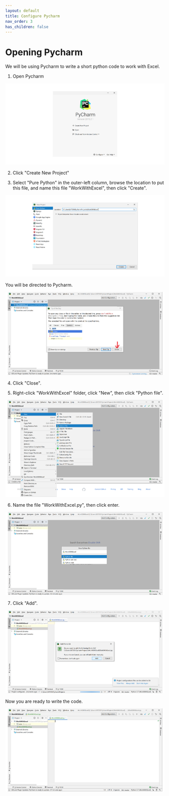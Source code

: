 ```yaml
---
layout: default
title: Configure Pycharm
nav_order: 3
has_children: false
---
```


# Opening Pycharm

We will be using Pycharm to write a short python code to work with Excel.

1) Open Pycharm

![Open](https://github.com/Phil-CST-BCIT/Phil-Antony-docs/blob/gh-pages/assets/images/open-pycharm.png?raw=true "Open")

2) Click "Create New Project"

3) Select "Pure Python" in the outer-left column, browse the location to put this file, and name this file "WorkWithExcel", then click "Create".

![Browse](https://github.com/Phil-CST-BCIT/Phil-Antony-docs/blob/gh-pages/assets/images/browse-and-name.png?raw=true "Browse")

You will be directed to Pycharm.

![Directed](https://github.com/Phil-CST-BCIT/Phil-Antony-docs/blob/gh-pages/assets/images/direct.png?raw=true "Directed")

4) Click "Close".

5) Right-click "WorkWithExcel" folder, click "New", then click "Python file".

![Click](https://github.com/Phil-CST-BCIT/Phil-Antony-docs/blob/gh-pages/assets/images/some-click.png?raw=true "Click")

6) Name the file "WorkWithExcel.py", then click enter.

![Naming](https://github.com/Phil-CST-BCIT/Phil-Antony-docs/blob/gh-pages/assets/images/naming.png?raw=true "Naming")

7) Click "Add".

![Git](https://github.com/Phil-CST-BCIT/Phil-Antony-docs/blob/gh-pages/assets/images/add-to-git.png?raw=true "Git")

Now you are ready to write the code.

![Blank](https://github.com/Phil-CST-BCIT/Phil-Antony-docs/blob/gh-pages/assets/images/blank.png?raw=true "Blank")

